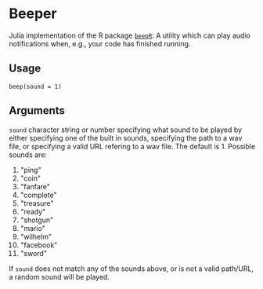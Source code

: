 # Beeper
Julia implementation of the R package [`beepR`](https://github.com/rasmusab/beepr): A utility which can play audio notifications when, e.g., your code has finished running. 

## Usage
`beep(sound = 1)`

## Arguments
`sound` character string or number specifying what sound to be played by either specifying one of the built in sounds, specifying the path to a wav file, or specifying a valid URL refering to a wav file. The default is 1. Possible sounds are:

1. "ping"
2. "coin"
3. "fanfare"
4. "complete"
5. "treasure"
6. "ready"
7. "shotgun"
8. "mario"
9. "wilhelm"
10. "facebook"
11. "sword"

If `sound` does not match any of the sounds above, or is not a valid path/URL, a random sound will be played.

